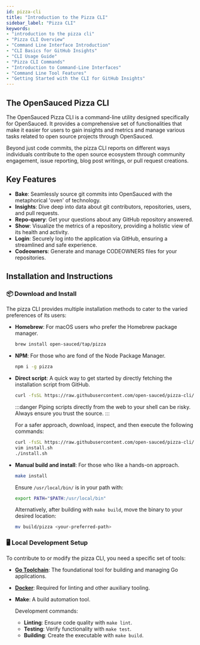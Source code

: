```yaml
---
id: pizza-cli
title: "Introduction to the Pizza CLI"
sidebar_label: "Pizza CLI"
keywords: 
- "introduction to the pizza cli" 
- "Pizza CLI Overview" 
- "Command Line Interface Introduction" 
- "CLI Basics for GitHub Insights" 
- "CLI Usage Guide" 
- "Pizza CLI Commands" 
- "Introduction to Command-Line Interfaces" 
- "Command Line Tool Features" 
- "Getting Started with the CLI for GitHub Insights" 
---
```


## The OpenSauced Pizza CLI

The OpenSauced Pizza CLI is a command-line utility designed specifically for OpenSauced. It provides a comprehensive set of functionalities that make it easier for users to gain insights and metrics and manage various tasks related to open source projects through OpenSauced.

Beyond just code commits, the pizza CLI reports on different ways individuals contribute to the open source ecosystem through community engagement, issue reporting, blog post writings, or pull request creations.

## Key Features

- **Bake**: Seamlessly source git commits into OpenSauced with the metaphorical 'oven' of technology.
- **Insights**: Dive deep into data about git contributors, repositories, users, and pull requests.
- **Repo-query**: Get your questions about any GitHub repository answered.
- **Show**: Visualize the metrics of a repository, providing a holistic view of its health and activity.
- **Login**: Securely log into the application via GitHub, ensuring a streamlined and safe experience.
- **Codeowners**: Generate and manage CODEOWNERS files for your repositories.

## Installation and Instructions

### 📦 Download and Install

The pizza CLI provides multiple installation methods to cater to the varied preferences of its users:

- **Homebrew**: For macOS users who prefer the Homebrew package manager.

  ```bash
  brew install open-sauced/tap/pizza
  ```

- **NPM**: For those who are fond of the Node Package Manager.

  ```bash
  npm i -g pizza
  ```

- **Direct script**: A quick way to get started by directly fetching the installation script from GitHub.

  ```bash
  curl -fsSL https://raw.githubusercontent.com/open-sauced/pizza-cli/main/install.sh
  ```
  :::danger
  Piping scripts directly from the web to your shell can be risky. Always ensure you trust the source. 
  :::

   For a safer approach, download, inspect, and then execute the following commands:

     ```bash
    curl -fsSL https://raw.githubusercontent.com/open-sauced/pizza-cli/main/install.sh > install.sh
    vim install.sh
    ./install.sh
  ```
- **Manual build and install**: For those who like a hands-on approach.

  ```bash
  make install
  ```

  Ensure `/usr/local/bin/` is in your path with:

  ```bash
  export PATH="$PATH:/usr/local/bin"
  ```

  Alternatively, after building with `make build`, move the binary to your desired location:

  ```bash
  mv build/pizza <your-preferred-path>
  ```

### 🖥️ Local Development Setup

To contribute to or modify the pizza CLI, you need a specific set of tools:

- [**Go Toolchain**](https://go.dev/doc/install): The foundational tool for building and managing Go applications.
- [**Docker**](https://docs.docker.com/engine/install/): Required for linting and other auxiliary tooling.
- **Make**: A build automation tool.

  Development commands:

  - **Linting**: Ensure code quality with `make lint`.
  - **Testing**: Verify functionality with `make test`.
  - **Building**: Create the executable with `make build`.
